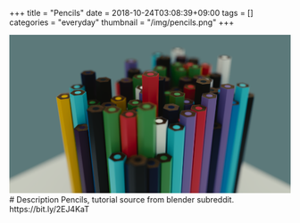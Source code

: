 +++
title = "Pencils"
date = 2018-10-24T03:08:39+09:00
tags = []
categories = "everyday"
thumbnail = "/img/pencils.png"
+++

<div class="image">
<img src="/img/pencils.png">
</div>

<div class="description">
# Description
Pencils, tutorial source from blender subreddit. https://bit.ly/2EJ4KaT 